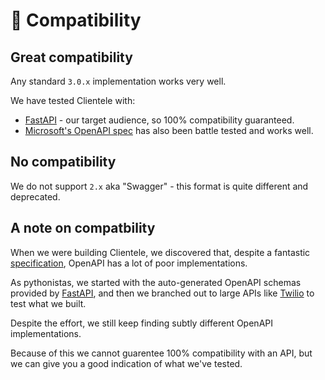 # 💱 Compatibility

## Great compatibility

Any standard `3.0.x` implementation works very well.

We have tested Clientele with:

* [FastAPI](https://fastapi.tiangolo.com/tutorial/first-steps/?h=openapi#what-is-openapi-for) - our target audience, so 100% compatibility guaranteed.
* [Microsoft's OpenAPI spec](https://learn.microsoft.com/en-us/azure/api-management/import-api-from-oas?tabs=portal) has also been battle tested and works well.

## No compatibility

We do not support `2.x` aka "Swagger" - this format is quite different and deprecated.

## A note on compatbility

When we were building Clientele, we discovered that, despite a fantastic [specification](https://www.openapis.org/), OpenAPI has a lot of poor implementations.

As pythonistas, we started with the auto-generated OpenAPI schemas provided by [FastAPI](https://fastapi.tiangolo.com/), and then we branched out to large APIs like [Twilio](https://www.twilio.com/docs/openapi) to test what we built.

Despite the effort, we still keep finding subtly different OpenAPI implementations.

Because of this we cannot guarentee 100% compatibility with an API, but we can give you a good indication of what we've tested.
